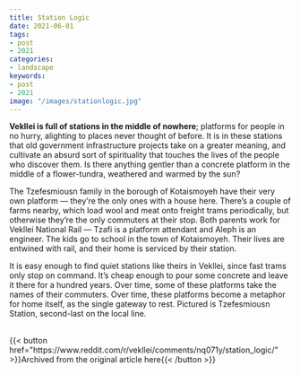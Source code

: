 ```yaml
---
title: Station Logic
date: 2021-06-01
tags:
- post
- 2021
categories:
- landscape
keywords:
- post
- 2021
image: "/images/stationlogic.jpg"
---
```


**Vekllei is full of stations in the middle of nowhere**; platforms for people in no hurry, alighting to places never thought of before. It is in these stations that old government infrastructure projects take on a greater meaning, and cultivate an absurd sort of spirituality that touches the lives of the people who discover them. Is there anything gentler than a concrete platform in the middle of a flower-tundra, weathered and warmed by the sun?

The Tzefesmiousn family in the borough of Kotaismoyeh have their very own platform — they’re the only ones with a house here. There’s a couple of farms nearby, which load wool and meat onto freight trams periodically, but otherwise they’re the only commuters at their stop. Both parents work for Vekllei National Rail — Tzafi is a platform attendant and Aleph is an engineer. The kids go to school in the town of Kotaismoyeh. Their lives are entwined with rail, and their home is serviced by their station.

It is easy enough to find quiet stations like theirs in Vekllei, since fast trams only stop on command. It’s cheap enough to pour some concrete and leave it there for a hundred years. Over time, some of these platforms take the names of their commuters. Over time, these platforms become a metaphor for home itself, as the single gateway to rest. Pictured is Tzefesmiousn Station, second-last on the local line.

<br>
{{< button href="https://www.reddit.com/r/vekllei/comments/nq071y/station_logic/" >}}Archived from the original article here{{< /button >}}